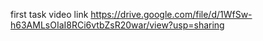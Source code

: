 first task video link
https://drive.google.com/file/d/1WfSw-h63AMLsOIaI8RCi6vtbZsR20war/view?usp=sharing
